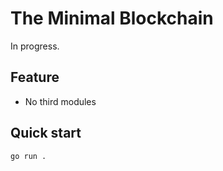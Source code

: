 # The Minimal Blockchain

In progress.

## Feature

- No third modules

## Quick start

```
go run .
```


